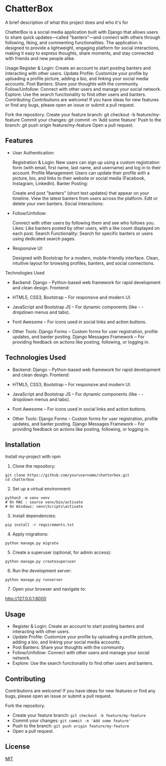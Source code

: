 
# ChatterBox

A brief description of what this project does and who it's for

ChatterBox is a social media application built with Django that allows users to share quick updates—called "banters"—and connect with others through following, liking, and commenting functionalities. The application is designed to provide a lightweight, engaging platform for social interactions, making it easy to express thoughts, share moments, and stay connected with friends and new people alike.


Usage
Register & Login: Create an account to start posting banters and interacting with other users.
Update Profile: Customize your profile by uploading a profile picture, adding a bio, and linking your social media accounts.
Post Banters: Share your thoughts with the community.
Follow/Unfollow: Connect with other users and manage your social network.
Explore: Use the search functionality to find other users and banters.
Contributing
Contributions are welcome! If you have ideas for new features or find any bugs, please open an issue or submit a pull request.

Fork the repository.
Create your feature branch: git checkout -b feature/my-feature
Commit your changes: git commit -m 'Add some feature'
Push to the branch: git push origin feature/my-feature
Open a pull request.
## Features
- User Authentication:

    Registration & Login: New users can sign up using a custom registration form (with email, first name, last name, and username) and log in to their account.
    Profile Management: Users can update their profile with a picture, bio, and links to their website or social media (Facebook, Instagram, LinkedIn).
    Banter Posting:

    Create and post "banters" (short text updates) that appear on your timeline.
    View the latest banters from users across the platform.
    Edit or delete your own banters.
    Social Interactions:

- Follow/Unfollow: 

    Connect with other users by following them and see who follows you.
    Likes: Like banters posted by other users, with a like count displayed on each post.
    Search Functionality: Search for specific banters or users using dedicated search pages.
- Responsive UI:

    Designed with Bootstrap for a modern, mobile-friendly interface.
    Clean, intuitive layout for browsing profiles, banters, and social connections.

Technologies Used

- Backend:
    Django – Python-based web framework for rapid development and clean design.
    Frontend:

-   HTML5, CSS3, Bootstrap – For responsive and modern UI.
-   JavaScript and Bootstrap JS – For dynamic components (like - - dropdown menus and tabs).
- Font Awesome – For icons used in social links and action buttons.
-   Other Tools:
    Django Forms – Custom forms for user registration, profile updates, and banter posting.
    Django Messages Framework – For providing feedback on actions like posting, following, or logging in.



## Technologies Used


- Backend:
    Django – Python-based web framework for rapid development and clean design.
    Frontend:

-   HTML5, CSS3, Bootstrap – For responsive and modern UI.
-   JavaScript and Bootstrap JS – For dynamic components (like - - dropdown menus and tabs).
- Font Awesome – For icons used in social links and action buttons.
-   Other Tools:
    Django Forms – Custom forms for user registration, profile updates, and banter posting.
    Django Messages Framework – For providing feedback on actions like posting, following, or logging in.

## Installation

Install my-project with npm

1. Clone the repository:

```
git clone https://github.com/yourusername/chatterbox.git
cd chatterbox

```
2. Set up a virtual environment:

```
python3 -m venv venv
# On MAC : source venv/bin/activate  
# On Windows: venv\Scripts\activate

```
3. Install dependencies:

```
pip install -r requirements.txt

```
4. Apply migrations:

```
python manage.py migrate

```
5. Create a superuser (optional, for admin access):
```
python manage.py createsuperuser

```
6. Run the development server:
```
python manage.py runserver
```

7. Open your browser and navigate to:

http://127.0.0.1:8000

    
## Usage

- Register & Login: Create an account to start posting banters and interacting with other users.
- Update Profile: Customize your profile by uploading a profile picture, adding a bio, and linking your social media accounts.
- Post Banters: Share your thoughts with the community.
- Follow/Unfollow: Connect with other users and manage your social network.
- Explore: Use the search functionality to find other users and banters.




## Contributing

Contributions are welcome! If you have ideas for new features or find any bugs, please open an issue or submit a pull request.

Fork the repository.

- Create your feature branch: `git checkout -b feature/my-feature`
- Commit your changes: `git commit -m 'Add some feature'`
- Push to the branch: `git push origin feature/my-feature`
- Open a pull request.

## License

[MIT](https://github.com/rinkesh18/ChatterBox-django/blob/main/LICENSE)
